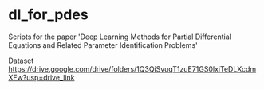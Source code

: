 # dl_for_pdes
Scripts for the paper 'Deep Learning Methods for Partial Differential Equations and Related Parameter Identification Problems'

Dataset
https://drive.google.com/drive/folders/1Q3QiSvuqT1zuE71GS0lxiTeDLXcdmXFw?usp=drive_link
